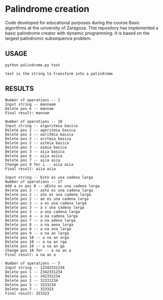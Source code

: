 # Palindrome creation
Code developed for educational purposes during the course Basic algorithms at the university of Zaragoza. This repository has
implemented a basic palindrome creator with dynamic programming. It is based on the largest palindromic subsequence problem.

## USAGE

    python palindrome.py text
    
    text is the string to transform into a palindrome
    
## RESULTS
```
Number of operations -- 1
Input string -- mannaam
Delete pos 6 -- mannam
Final result: mannam
```

```
Number of operations -- 10
Input string -- algoritmia basica
Delete pos 2 -- agoritmia basica
Delete pos 2 -- aoritmia basica
Delete pos 2 -- aritmia basica
Delete pos 2 -- aitmia basica
Delete pos 3 -- aimia basica
Delete pos 3 -- aiia basica
Delete pos 6 -- aiia asica
Delete pos 7 -- aiia aica
Change pos 8 for i -- aiia aiia
Final result: aiia aiia
```

```
Input string -- Esto es una cadena larga
Number of operations -- 17
Add a in pos 0 -- aEsto es una cadena larga
Delete pos 2 -- asto es una cadena larga
Delete pos 2 -- ato es una cadena larga
Delete pos 2 -- ao es una cadena larga
Delete pos 2 -- a es una cadena larga
Delete pos 3 -- a s una cadena larga
Delete pos 3 -- a una cadena larga
Delete pos 4 -- a na cadena larga
Delete pos 7 -- a na adena larga
Delete pos 8 -- a na aena larga
Delete pos 8 -- a na ana larga
Delete pos 9 -- a na an larga
Delete pos 10 -- a na an arga
Delete pos 10 -- a na an rga
Delete pos 10 -- a na an ga
Change pos 10 for -- a na an a
Final result: a na an a
```

```
Number of operations -- 5
Input string -- 12342331234
Delete pos 1 -- 2342331234
Delete pos 1 -- 342331234
Delete pos 2 -- 32331234
Delete pos 5 -- 3233234
Delete pos 7 -- 323323
Final result: 323323
```
